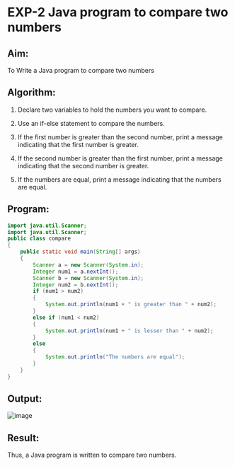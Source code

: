 # EXP-2 Java program to compare two numbers

## Aim:

To Write a Java program to compare two numbers

## Algorithm:

1. Declare two variables to hold the numbers you want to compare.
 
2. Use an if-else statement to compare the numbers.
 
3. If the first number is greater than the second number, print a message indicating that the first number is greater.
 
4. If the second number is greater than the first number, print a message indicating that the second number is greater.

5. If the numbers are equal, print a message indicating that the numbers are equal.

## Program:
``` java
import java.util.Scanner;
import java.util.Scanner;
public class compare
{
    public static void main(String[] args)
    {
        Scanner a = new Scanner(System.in);
        Integer num1 = a.nextInt();
        Scanner b = new Scanner(System.in);
        Integer num2 = b.nextInt();
        if (num1 > num2)
        {
            System.out.println(num1 + " is greater than " + num2);
        }
        else if (num1 < num2)
        {
            System.out.println(num1 + " is lesser than " + num2);
        }
        else
        {
            System.out.println("The numbers are equal");
        }
    }
}
```
## Output:
![image](https://github.com/VaishnaviMariappan/Compare-Two-Numbers/assets/94169913/9f150eb1-34c4-4c95-bddf-e4513dc77782)

## Result:

Thus, a Java program is written to compare two numbers.
